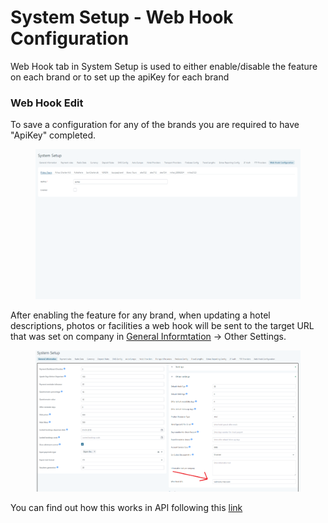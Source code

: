 # System Setup - Web Hook Configuration

Web Hook tab in System Setup is used to either enable/disable the feature on each brand or to set up the apiKey for each brand

### Web Hook Edit <a href="#web-hook-edit" id="web-hook-edit"></a>

To save a configuration for any of the brands you are required to have "ApiKey" completed.

<figure><img src="../../.gitbook/assets/webHookTab-f11ebd9f02befd9cf500432fe8b575ae.png" alt=""><figcaption></figcaption></figure>

After enabling the feature for any brand, when updating a hotel descriptions, photos or facilities a web hook will be sent to the target URL that was set on company in [General Informtation](./#general-information) -> Other Settings.

<figure><img src="../../.gitbook/assets/webHookURL-3b85bd984339deda202b5169f2cd88ac.png" alt=""><figcaption></figcaption></figure>

You can find out how this works in API following this [link](https://docsv2.tourpaq.com/docs/hotel-api/webhook)

